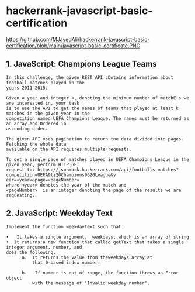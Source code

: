# hackerrank-javascript-basic-certification

https://github.com/MJavedAli/hackerrank-javascript-basic-certification/blob/main/javascript-basic-certificate.PNG

## 1. JavaScript: Champions League Teams

    In this challenge, the given REST API cDntains information about football matcnes played in the 
    years 2011-2015.

    Given a year and integer k, denoting the minimum number of matchE's we are interested in, your task 
    is to use the API to get the names of teams that played at least k matches in the given year in the 
    competition named UEFA Champions League. The names must be returned as an array and Drdered in 
    ascending order.

    The given API uses pagination to return tne data divided into pages. Fetching the whole data 
    available on the API requires multiple requests.

    To get a single page of matches played in UEFA Champions League in the given year, perform HTTP GET 
    request to: https://jsonmock.hackerrank.com/api/footballs matches? 
    competition=UEFA9ti20Champions9620League&y ear=«year»&page=«pageNumber»
    where <year> denotes the year of the match and
    <pageNumber>  is an integer denoting the page of the results we are requesting.

## 2. JavaScript: Weekday Text

    Implement the function weekdayText such that:

    •   It takes a singlé argument.  weekdays,.which is an array of string
    •  It returns'a new function that called getText that takes a single integer argument. number, and 
    does the following.
          a.  It returns the value from theweekdays array at
              that 0-based index number.

          b.   If number is out of range, the function throws an Error object 
              with the message of 'Invalid weekday number'.
